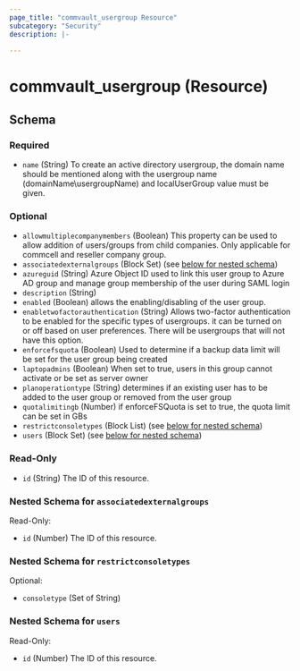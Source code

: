 ```yaml
---
page_title: "commvault_usergroup Resource"
subcategory: "Security"
description: |-
  
---
```


# commvault_usergroup (Resource)




## Schema

### Required

- `name` (String) To create an active directory usergroup, the domain name should be mentioned along with the usergroup name (domainName\usergroupName) and localUserGroup value must be given.

### Optional

- `allowmultiplecompanymembers` (Boolean) This property can be used to allow addition of users/groups from child companies. Only applicable for commcell and reseller company group.
- `associatedexternalgroups` (Block Set) (see [below for nested schema](#nestedblock--associatedexternalgroups))
- `azureguid` (String) Azure Object ID used to link this user group to Azure AD group and manage group membership of the user during SAML login
- `description` (String)
- `enabled` (Boolean) allows the enabling/disabling of the user group.
- `enabletwofactorauthentication` (String) Allows two-factor authentication to be enabled for the specific types of usergroups. it can be turned on or off based on user preferences. There will be usergroups that will not have this option.
- `enforcefsquota` (Boolean) Used to determine if a backup data limit will be set for the user group being created
- `laptopadmins` (Boolean) When set to true, users in this group cannot activate or be set as server owner
- `planoperationtype` (String) determines if an existing user has to be added to the user group or removed from the user group
- `quotalimitingb` (Number) if enforceFSQuota is set to true, the quota limit can be set in GBs
- `restrictconsoletypes` (Block List) (see [below for nested schema](#nestedblock--restrictconsoletypes))
- `users` (Block Set) (see [below for nested schema](#nestedblock--users))

### Read-Only

- `id` (String) The ID of this resource.

<a id="nestedblock--associatedexternalgroups"></a>
### Nested Schema for `associatedexternalgroups`

Read-Only:

- `id` (Number) The ID of this resource.


<a id="nestedblock--restrictconsoletypes"></a>
### Nested Schema for `restrictconsoletypes`

Optional:

- `consoletype` (Set of String)


<a id="nestedblock--users"></a>
### Nested Schema for `users`

Read-Only:

- `id` (Number) The ID of this resource.


